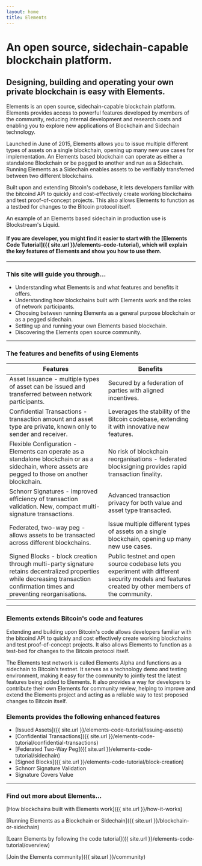 ```yaml
---
layout: home
title: Elements
---
```

# An open source, sidechain-capable blockchain platform.

## Designing, building and operating your own private blockchain is easy with Elements.

Elements is an open source, sidechain-capable blockchain platform. Elements provides access to powerful features developed by members of the community, reducing internal development and research costs and enabling you to explore new applications of Blockchain and Sidechain technology.

Launched in June of 2015, Elements allows you to issue multiple different types of assets on a single blockchain, opening up many new use cases for implementation. An Elements based blockchain can operate as either a standalone Blockchain or be pegged to another and run as a Sidechain. Running Elements as a Sidechain enables assets to be verifiably transferred between two different blockchains. 

Built upon and extending Bitcoin's codebase, it lets developers familiar with the bitcoind API to quickly and cost-effectively create working blockchains and test proof-of-concept projects. This also allows Elements to function as a testbed for changes to the Bitcoin protocol itself. 

An example of an Elements based sidechain in production use is Blockstream's Liquid.

#### If you are developer, you might find it easier to start with the [Elements Code Tutorial]({{ site.url }}/elements-code-tutorial), which will explain the key features of Elements and show you how to use them.
 
* * * 

### This site will guide you through...

* Understanding what Elements is and what features and benefits it offers.
* Understanding how blockchains built with Elements work and the roles of network participants.
* Choosing between running Elements as a general purpose blockchain or as a pegged sidechain.
* Setting up and running your own Elements based blockchain.
* Discovering the Elements open source community.

* * * 

### The features and benefits of using Elements

|Features|Benefits|
|--------|--------|
|    Asset Issuance - multiple types of asset can be issued and transferred between network participants.|    Secured by a federation of parties with aligned incentives.|
|    Confidential Transactions - transaction amount and asset type are private, known only to sender and receiver.|    Leverages the stability of the Bitcoin codebase, extending it with innovative new features.|
|    Flexible Configuration - Elements can operate as a standalone blockchain or as a sidechain, where assets are pegged to those on another blockchain.|    No risk of blockchain reorganisations - federated blocksigning provides rapid transaction finality.|
|    Schnorr Signatures - improved efficiency of transaction validation. New, compact multi-signature transactions.|    Advanced transaction privacy for both value and asset type transacted.|
|     Federated, two-way peg - allows assets to be transacted across different blockchains.|    Issue multiple different types of assets on a single blockchain, opening up many new use cases.|
|    Signed Blocks - block creation through multi-party signature retains decentralized properties while decreasing transaction confirmation times and preventing reorganisations.|    Public testnet and open source codebase lets you experiment with different security models and features created by other members of the community.|

* * * 

### Elements extends Bitcoin's code and features

Extending and building upon Bitcoin's code allows developers familiar with the bitcoind API to quickly and cost effectively create working blockchains and test proof-of-concept projects. It also allows Elements to function as a test-bed for changes to the Bitcoin protocol itself. 

The Elements test network is called Elements Alpha and functions as a sidechain to Bitcoin’s testnet. It serves as a technology demo and testing environment, making it easy for the community to jointly test the latest features being added to Elements. It also provides a way for developers to contribute their own Elements for community review, helping to improve and extend the Elements project and acting as a reliable way to test proposed changes to Bitcoin itself.

### Elements provides the following enhanced features

* [Issued Assets]({{ site.url }}/elements-code-tutorial/issuing-assets)
* [Confidential Transactions]({{ site.url }}/elements-code-tutorial/confidential-transactions)
* [Federated Two-Way Peg]({{ site.url }}/elements-code-tutorial/sidechain)
* [Signed Blocks]({{ site.url }}/elements-code-tutorial/block-creation)
* Schnorr Signature Validation
* Signature Covers Value

* * * 

### Find out more about Elements...

[How blockchains built with Elements work]({{ site.url }}/how-it-works)

[Running Elements as a Blockchain or Sidechain]({{ site.url }}/blockchain-or-sidechain)

[Learn Elements by following the code tutorial]({{ site.url }}/elements-code-tutorial/overview)

[Join the Elements community]({{ site.url }}/community)

